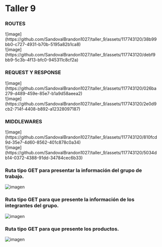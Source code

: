 <h1>Taller 9</h1>

<h3> ROUTES </h3> 
![image](https://github.com/SandovalBrandon1027/taller_9/assets/117743120/38b99bb0-c727-4931-b70b-5195a82b1ca8) <br>
![image](https://github.com/SandovalBrandon1027/taller_9/assets/117743120/debf9bb9-5c3b-4f13-bfc0-945311c8cf2a)
<h3> REQUEST Y RESPONSE </h3>
![image](https://github.com/SandovalBrandon1027/taller_9/assets/117743120/026ba279-d489-459e-85e7-b1a9d58aeea2) <br>
![image](https://github.com/SandovalBrandon1027/taller_9/assets/117743120/2e0d9cb2-714f-4408-b892-a12328097187)
<h3> MIDDLEWARES </h3>
![image](https://github.com/SandovalBrandon1027/taller_9/assets/117743120/810fcd9d-35e7-4d60-8562-401c878c0a34) <br>
![image](https://github.com/SandovalBrandon1027/taller_9/assets/117743120/5034db14-0372-4388-91dd-34784cec6b33)

<h3>Ruta tipo GET  para presentar la información del grupo de trabajo.</h3>


![imagen](https://github.com/SandovalBrandon1027/taller_9/assets/117743657/f4649f6f-028f-43b3-bdba-0bd3b84f1650) <br>

<h3>Ruta tipo GET para que presente la información de los integrantes del grupo.</h3>

![imagen](https://github.com/SandovalBrandon1027/taller_9/assets/117743657/128a1e51-e85a-4fff-b452-a9739823e86b) <br>


<h3>Ruta tipo GET para que presente los productos.</h3>

![imagen](https://github.com/SandovalBrandon1027/taller_9/assets/117743657/0fea1bcd-a490-49ca-9fa6-c4e6177eb71e) <br>




